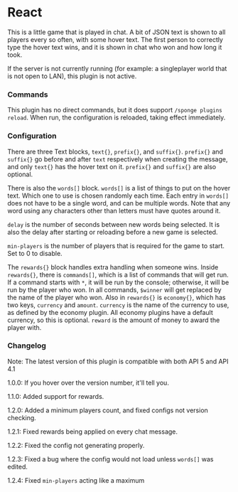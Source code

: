 # React

This is a little game that is played in chat. A bit of JSON text is shown to all players every so often, with some hover text. The first person to correctly type the hover text wins, and it is shown in chat who won and how long it took.

If the server is not currently running (for example: a singleplayer world that is not open to LAN), this plugin is not active.

### Commands

This plugin has no direct commands, but it does support `/sponge plugins reload`. When run, the configuration is reloaded, taking effect immediately.

### Configuration

There are three Text blocks, `text{}`, `prefix{}`, and `suffix{}`. `prefix{}` and `suffix{}` go before and after `text` respectively when creating the message, and only `text{}` has the hover text on it. `prefix{}` and `suffix{}` are also optional.

There is also the `words[]` block. `words[]` is a list of things to put on the hover text. Which one to use is chosen randomly each time. Each entry in `words[]` does not have to be a single word, and can be multiple words. Note that any word using any characters other than letters must have quotes around it.

`delay` is the number of seconds between new words being selected. It is also the delay after starting or reloading before  a new game is selected. 

`min-players` is the number of players that is required for the game to start. Set to 0 to disable.

The `rewards{}` block handles extra handling when someone wins. Inside `rewards{}`, there is `commands[]`, which is a list of commands that will get run. If a command starts with `*`, it will be run by the console; otherwise, it will be run by the player who won. In all commands, `$winner` will get replaced by the name of the player who won. Also in `rewards{}` is `economy{}`, which has two keys, `currency` and `amount`. `currency` is the name of the currency to use, as defined by the economy plugin. All economy plugins have a default currency, so this is optional. `reward` is the amount of money to award the player with.

### Changelog

Note: The latest version of this plugin is compatible with both API 5 and API 4.1

1.0.0: If you hover over the version number, it'll tell you.

1.1.0: Added support for rewards.

1.2.0: Added a minimum players count, and fixed configs not version checking.

1.2.1: Fixed rewards being applied on every chat message.

1.2.2: Fixed the config not generating properly.

1.2.3: Fixed a bug where the config would not load unless `words[]` was edited.

1.2.4: Fixed `min-players` acting like a maximum
